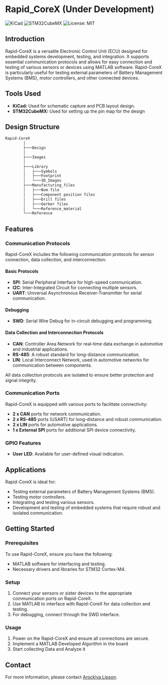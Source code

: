# Rapid_CoreX (Under Development)

![KiCad](https://img.shields.io/badge/Tool-KiCad-blue?logo=kicad)
![STM32CubeMX](https://img.shields.io/badge/Tool-STM32CubeMX-brightgreen?logo=stmicroelectronics)
![License: MIT](https://img.shields.io/badge/License-MIT-green)

## Introduction

Rapid-CoreX is a versatile Electronic Control Unit (ECU) designed for embedded systems development, testing, and integration. It supports essential communication protocols and allows for easy connection and testing of various sensors or devices using MATLAB software. Rapid-CoreX is particularly useful for testing external parameters of Battery Management Systems (BMS), motor controllers, and other connected devices.

## Tools Used

- **KiCad:** Used for schematic capture and PCB layout design.
- **STM32CubeMX:** Used for setting up the pin map for the design

## Design Structure

```bash
Rapid-CoreX
        │
        ├───Design
        │
        ├───Images
        │
        ├───Library
        │   ├───Symbols
        │   ├───Footprint
        │   └───3D_Images
        ├───Manufacturing_files
        │   ├───Bom file
        │   ├───Component position files
        │   ├───Drill files
        │   ├───Gerber files
        │   └───Reference_material
        └───Reference
```

## Features

### Communication Protocols

Rapid-CoreX includes the following communication protocols for sensor connection, data collection, and interconnection:

#### Basic Protocols

- **SPI**: Serial Peripheral Interface for high-speed communication.
- **I2C**: Inter-Integrated Circuit for connecting multiple sensors.
- **UART**: Universal Asynchronous Receiver-Transmitter for serial communication.

#### Debugging

- **SWD**: Serial Wire Debug for in-circuit debugging and programming.

#### Data Collection and Interconnection Protocols

- **CAN**: Controller Area Network for real-time data exchange in automotive and industrial applications.
- **RS-485**: A robust standard for long-distance communication.
- **LIN**: Local Interconnect Network, used in automotive networks for communication between components.

All data collection protocols are isolated to ensure better protection and signal integrity.

### Communication Ports

Rapid-CoreX is equipped with various ports to facilitate connectivity:

- **2 x CAN** ports for network communication.
- **2 x RS-485** ports (USART) for long-distance and robust communication.
- **2 x LIN** ports for automotive applications.
- **1 x External SPI** ports for additional SPI device connectivity.

### GPIO Features

- **User LED**: Available for user-defined visual indication.

## Applications

Rapid-CoreX is ideal for:

- Testing external parameters of Battery Management Systems (BMS).
- Testing motor controllers.
- Integrating and testing various sensors.
- Development and testing of embedded systems that require robust and isolated communication.

## Getting Started

### Prerequisites

To use Rapid-CoreX, ensure you have the following:

- MATLAB software for interfacing and testing.
- Necessary drivers and libraries for STM32 Cortex-M4.

### Setup

1. Connect your sensors or sister devices to the appropriate communication ports on Rapid-CoreX.
2. Use MATLAB to interface with Rapid-CoreX for data collection and testing.
3. For debugging, connect through the SWD interface.

### Usage

1. Power on the Rapid-CoreX and ensure all connections are secure.
2. Implement a MATLAB Developed Algorithm in the board
3. Start collecting Data and Analyze it 


## Contact

For more information, please contact [Arockiya Lipson](https://www.linkedin.com/in/arockiya-lipson-458b12214).